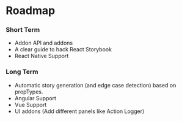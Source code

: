 # Roadmap

### Short Term

* Addon API and addons
* A clear guide to hack React Storybook
* React Native Support

### Long Term

* Automatic story generation (and edge case detection) based on propTypes.
* Angular Support
* Vue Support
* UI addons (Add different panels like Action Logger)
